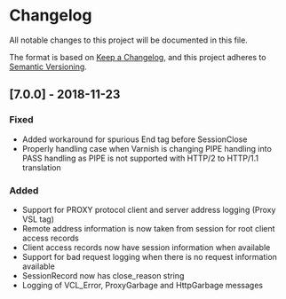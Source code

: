 # Changelog
All notable changes to this project will be documented in this file.

The format is based on [Keep a Changelog](https://keepachangelog.com/en/1.0.0/),
and this project adheres to [Semantic Versioning](https://semver.org/spec/v2.0.0.html).

## [7.0.0] - 2018-11-23
### Fixed
- Added workaround for spurious End tag before SessionClose
- Properly handling case when Varnish is changing PIPE handling into PASS handling as PIPE is not supported with HTTP/2 to HTTP/1.1 translation
### Added
- Support for PROXY protocol client and server address logging (Proxy VSL tag)
- Remote address information is now taken from session for root client access records
- Client access records now have session information when available
- Support for bad request logging when there is no request information available
- SessionRecord now has close_reason string
- Logging of VCL_Error, ProxyGarbage and HttpGarbage messages